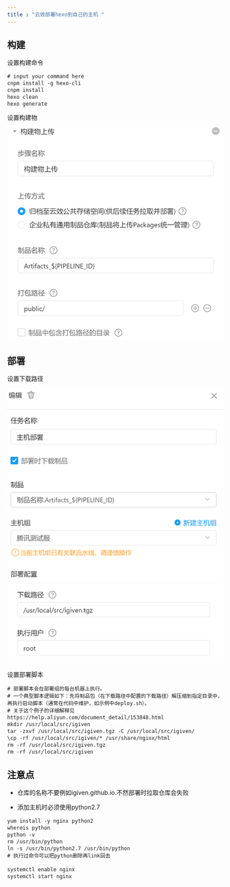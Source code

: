 ```yaml
---
title : "云效部署hexo到自己的主机 "
---
```


## 构建

设置构建命令

```
# input your command here
cnpm install -g hexo-cli
cnpm install
hexo clean
hexo generate
```

设置构建物
![](../../public/images/2021-12-11-yunxiao-liushuixian-hexo/2021-12-01-22-00-34uxj0h.png)

## 部署

设置下载路径

![](../../public/images/2021-12-11-yunxiao-liushuixian-hexo/2021-12-01-22-01-45guws3.png)

设置部署脚本

```
# 部署脚本会在部署组的每台机器上执行。
# 一个典型脚本逻辑如下：先将制品包（在下载路径中配置的下载路径）解压缩到指定目录中，再执行启动脚本（通常在代码中维护，如示例中deploy.sh）。
# 关于这个例子的详细解释见 https://help.aliyun.com/document_detail/153848.html 
mkdir /usr/local/src/igiven
tar -zxvf /usr/local/src/igiven.tgz -C /usr/local/src/igiven/
\cp -rf /usr/local/src/igiven/* /usr/share/nginx/html
rm -rf /usr/local/src/igiven.tgz
rm -rf /usr/local/src/igiven
```

## 注意点

- 仓库的名称不要例如igiven.github.io.不然部署时拉取仓库会失败

- 添加主机时必须使用python2.7

```
yum install -y nginx python2
whereis python
python -v
rm /usr/bin/python
ln -s /usr/bin/python2.7 /usr/bin/python
# 执行过命令可以把python删除再link回去

systemctl enable nginx
systemctl start nginx
```